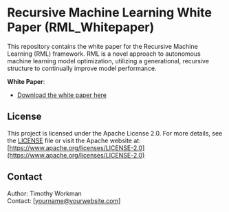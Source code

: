# Recursive Machine Learning White Paper (RML_Whitepaper)

This repository contains the white paper for the Recursive Machine Learning (RML) framework. RML is a novel approach to autonomous machine learning model optimization, utilizing a generational, recursive structure to continually improve model performance.

**White Paper**:  
- [Download the white paper here](./RML_Whitepaper.pdf)

## License
This project is licensed under the Apache License 2.0. For more details, see the [LICENSE](./LICENSE) file or visit the Apache website at:  
[https://www.apache.org/licenses/LICENSE-2.0](https://www.apache.org/licenses/LICENSE-2.0)

## Contact
Author: Timothy Workman  
Contact: [yourname@yourwebsite.com]
